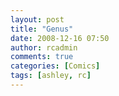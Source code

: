 ```yaml
---
layout: post
title: "Genus"
date: 2008-12-16 07:50
author: rcadmin
comments: true
categories: [Comics]
tags: [ashley, rc]
---
```

<a href="http://bitsmack.com/comics/2008/12/16/genus/"><img src="http://dl.bitsmack.com/uploads/2008/12/20081216.jpg" alt="" title="There are two types of dogs: white or big" class="alignnone size-full wp-image-1523" /></a>
